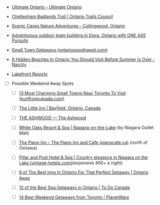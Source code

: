 

- [Ultimate Ontario - Ultimate Ontario](https://ultimateontario.com/)


- [Cheltenham Badlands Trail | Ontario Trails Council](https://www.ontariotrails.on.ca/index.php?url=trails/view/cheltenham-hills)
- [Scenic Caves Nature Adventures - Collingwood, Ontario](https://sceniccaves.com/)
- [Adventurous outdoor team building in Elora, Ontario with ONE AXE Pursuits](https://www.oneaxepursuits.com/)
- [Small Town Getaways (ontariossouthwest.com)](https://www.ontariossouthwest.com/plan-your-visit/small-town-getaways/?fbclid=IwAR1u1vE7OaNrHZTnArEgb_escSosOp4uSNs_CzqBSHPSqHKAJqKfDQ9FNfc)
- [8 Hidden Beaches In Ontario You Should Visit Before Summer Is Over - Narcity](https://www.narcity.com/toronto/8-secret-beaches-in-ontario-that-youll-want-to-visit-this-summer)

- [Lakefront Resorts](https://www.lakefrontresorts.ca/?fbclid=PAZXh0bgNhZW0CMTEAAaZ5g-TK8PGncl8kcY669eedEg5e58OryJbLlIpTwrRih8v03Pb4UPEGAqI_aem_vKt98vMJML8rcGD0efmYaA)

- [ ] Possible Weekend Away Spots
	- [ ] [13 Most Charming Small Towns Near Toronto To Visit (kurtfromcanada.com)](https://kurtfromcanada.com/13-most-charming-small-towns-near-toronto-to-visit/)
	- [ ] [The Little Inn | Bayfield, Ontario, Canada](http://www.littleinn.com/)
	- [ ] [THE ASHWOOD — The Ashwood](https://www.theashwood.com/accommodation)
	- [ ] [White Oaks Resort & Spa | Niagara-on-the-Lake](https://www.whiteoaksresort.com/index.html) (by Niagara Outlet Mall)
	- [ ] [The Piano Inn – The Piano Inn and Cafe (pianocafe.ca)](https://pianocafe.ca/the-piano-inn/) (north of Oshawa)
	- [ ] [Pillar and Post Hotel & Spa | Country elegance in Niagara on the Lake (vintage-hotels.com)](https://www.vintage-hotels.com/pillar-and-post/?_ga=2.155678846.435041760.1676254255-397141435.1673392998&_gl=1*yqta9j*_ga*Mzk3MTQxNDM1LjE2NzMzOTI5OTg.*_ga_4QYRTLQK10*MTY3NjI1NDA1Ny41LjEuMTY3NjI1NDMzOC42MC4wLjA.)(expensive 400+ a night)
	- [ ] [9 of The Best Inns In Ontario For That Perfect Getaway | Ontario Away](https://www.ontarioaway.com/best-inns-in-ontario/)
	- [ ] [12 of the Best Spa Getaways in Ontario | To Do Canada](https://www.todocanada.ca/10-spa-getaways-in-ontario/)
	- [ ] [14 Best Weekend Getaways from Toronto | PlanetWare](https://www.planetware.com/canada/best-weekend-getaways-from-toronto-cdn-1-247.htm)


